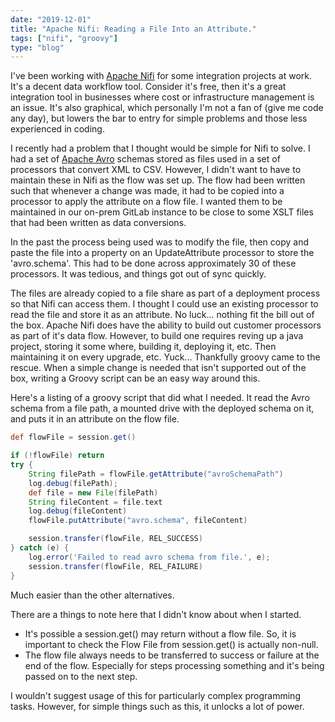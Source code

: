 ```yaml
--- 
date: "2019-12-01"
title: "Apache Nifi: Reading a File Into an Attribute."
tags: ["nifi", "groovy"]
type: "blog"
---
```


I've been working with [Apache Nifi](https://nifi.apache.org/) for some integration projects at work. It's a decent data workflow tool. Consider it's free, then it's a great integration tool in businesses where cost or infrastructure management is an issue. It's also graphical, which personally I'm not a fan of (give me code any day), but lowers the bar to entry for simple problems and those less experienced in coding.

I recently had a problem that I thought would be simple for Nifi to solve. I had a set of [Apache Avro](https://avro.apache.org/) schemas stored as files used in a set of processors that convert XML to CSV. However, I didn't want to have to maintain these in Nifi as the flow was set up.  The flow had been written such that whenever a change was made, it had to be copied into a processor to apply the attribute on a flow file. I wanted them to be maintained in our on-prem GitLab instance to be close to some XSLT files that had been written as data conversions.

In the past the process being used was to modify the file, then copy and paste the file into a property on an UpdateAttribute processor to store the 'avro.schema'.  This had to be done across approximately 30 of these processors.  It was tedious, and things got out of sync quickly.

The files are already copied to a file share as part of a deployment process so that Nifi can access them.  I thought I could use an existing processor to read the file and store it as an attribute.  No luck... nothing fit the bill out of the box. Apache Nifi does have the ability to build out customer processors as part of it's data flow. However, to build one requires reving up a java project, storing it some where, building it, deploying it, etc.  Then maintaining it on every upgrade, etc. Yuck... Thankfully groovy came to the rescue. When a simple change is needed that isn't supported out of the box, writing a Groovy script can be an easy way around this.

Here's a listing of a groovy script that did what I needed.  It read the Avro schema from a file path, a mounted drive with the deployed schema on it, and puts it in an attribute on the flow file.

```groovy
def flowFile = session.get()

if (!flowFile) return
try {
    String filePath = flowFile.getAttribute("avroSchemaPath")
    log.debug(filePath);
    def file = new File(filePath)
    String fileContent = file.text
    log.debug(fileContent)
    flowFile.putAttribute("avro.schema", fileContent)

    session.transfer(flowFile, REL_SUCCESS)
} catch (e) {
    log.error('Failed to read avro schema from file.', e);
    session.transfer(flowFile, REL_FAILURE)
}
```

Much easier than the other alternatives.

There are a things to note here that I didn't know about when I started.  

* It's possible a session.get() may return without a flow file.  So, it is important to check the Flow File from session.get() is actually non-null.
* The flow file always needs to be transferred to success or failure at the end of the flow.  Especially for steps processing something and it's being passed on to the next step.

I wouldn't suggest usage of this for particularly complex programming tasks. However, for simple things such as this, it unlocks a lot of power.
